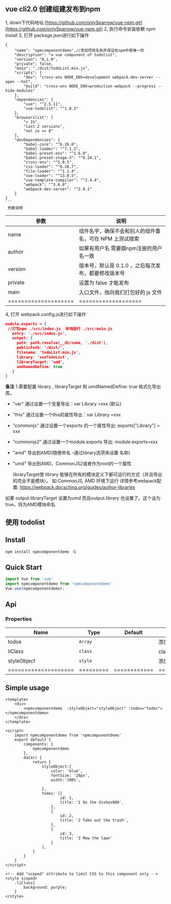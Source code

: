## vue cli2.0 创建组建发布到npm

1, down下代码地址:[https://github.com/onlySparrow/vue-npm.git](https://github.com/onlySparrow/vue-npm.git)
2, 执行命令安装依赖 npm install
3, 打开 package.json进行如下操作
	
	{
		"name": "npmcomponentdemo",//添加项目名称并保证在npm中是唯一的
		"description": "a vue component of todolist",
		"version": "0.1.0",
		"private": false,
		"main": "./dist/todoList.min.js",
		"scripts": {
			"dev": "cross-env NODE_ENV=development webpack-dev-server --open --hot",
			"build": "cross-env NODE_ENV=production webpack --progress --hide-modules"
		},
		"dependencies": {
			"vue": "^2.5.11",
			"vue-todolist": "^1.0.3"
		},
		"browserslist": [
			"> 1%",
			"last 2 versions",
			"not ie <= 8"
		],
		"devDependencies": {
			"babel-core": "^6.26.0",
			"babel-loader": "^7.1.2",
			"babel-preset-env": "^1.6.0",
			"babel-preset-stage-3": "^6.24.1",
			"cross-env": "^5.0.5",
			"css-loader": "^0.28.7",
			"file-loader": "^1.1.4",
			"vue-loader": "^13.0.5",
			"vue-template-compiler": "^2.4.4",
			"webpack": "^3.6.0",
			"webpack-dev-server": "^2.9.1"
		}
	}
	```
	 参数说明
	 
| 参数                 | 说明      |
|---------------------|-----------|
| name      | 组件名字，确保不会和别人的组件重名，可在 NPM 上测试搜索|
| author    | 如果有用户名 需要跟npm注册的用户名一致|
| version   | 版本号，默认是 0.1.0 ，之后每次发布，都要修改版本号 |
| private   | 设置为 false 才能发布|
| main      | 入口文件，指向我们打包好的 js 文件|
| ==================== | =================== |

4, 打开 webpack.config.js进行如下操作

   ```json
 module.exports = {
	//打包npm ./src/index.js  本地运行 ./src/main.js
	  entry: './src/index.js',
	  output: {
		path: path.resolve(__dirname, './dist'),
		publicPath: '/dist/',
		filename: 'todoList.min.js',
		library: 'vueTodoList',
		libraryTarget: 'umd',
		umdNamedDefine: true
	  }
  }
```
**备注**
1.需要配置 library , libraryTarget 和 umdNamedDefine: true
	  格式化导出库。
- "var" 通过设置一个变量导出：var Library =xxx (默认)
- "this" 通过设置一个this的属性导出：var Library =xxx
- "commonjs" 通过设置一个exports 的一个属性导出: exports["Library"] = xxx
- "commonjs2" 通过设置一个module.exports 导出: module.exports=xxx
- "amd" 导出到AMD(随便命名 -通过library选项来设置 名称)
- "umd" 导出到AMD，CommonJS2或者作为root的一个属性

	
  libraryTarget使 library 能够在所有的模块定义下都可运行的方式（并且导出的完全不是模块）。
 如:CommonJS, AMD 环境下运行 详情参考webpack配置:
	  https://webpack.docschina.org/guides/author-libraries

如果 output.libraryTarget 设置为umd 而且output.library 也设置了。这个设为true，将为AMD模块命名

## 使用 todolist
## Install
```shell
npm install npmcomponentdemo -S
```

## Quick Start
``` javascript
import Vue from 'vue'
import npmcomponentdemo from 'npmcomponentdemo'
Vue.use(npmcomponentdemo);

```


## Api
### Properties
| Name                 | Type      | Default      | Description                                                        |
|----------------------|-----------|--------------|--------------------------------------------------------------------|
| todos            | `Array` | ` ` |  添加数据 |
| liClass          | `class` | ` ` | class添加默认样式|
| styleObject      | `style` | ` ` |  添加行内样式 |
| ==================== | ========= | ============ | =================== |


## Simple usage



```vue
<template>
	<div>
		<npmcomponentdemo  :styleObject="styleObject" :todos="todos"></npmcomponentdemo>
	</div>
</template>

<script>
	import npmcomponentdemo from 'npmcomponentdemo'
	export default {
		components: {
			npmcomponentdemo
		},
		data() {
			return {
				styleObject:{
					color: 'blue',
    				fontSize: '28px',
    				width:'100%',
    				
				},
				todos: [{
						id: 1,
						title: '1 Do the dishes000',
					},
					{
						id: 2,
						title: '2 Take out the trash',
					},
					{
						id: 3,
						title: '3 Mow the lawn'
					}
				],
			}
		}
	}
</script>

<!-- Add "scoped" attribute to limit CSS to this component only -->
<style scoped>
	.liClass{
		background: purple;
	}
</style>
```
